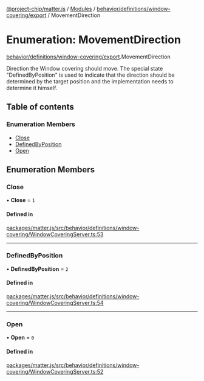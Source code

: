 [@project-chip/matter.js](../README.md) / [Modules](../modules.md) / [behavior/definitions/window-covering/export](../modules/behavior_definitions_window_covering_export.md) / MovementDirection

# Enumeration: MovementDirection

[behavior/definitions/window-covering/export](../modules/behavior_definitions_window_covering_export.md).MovementDirection

Direction the Window covering should move.
The special state "DefinedByPosition" is used to indicate that the direction should be determined by the target
position and the implementation needs to determine it himself.

## Table of contents

### Enumeration Members

- [Close](behavior_definitions_window_covering_export.MovementDirection.md#close)
- [DefinedByPosition](behavior_definitions_window_covering_export.MovementDirection.md#definedbyposition)
- [Open](behavior_definitions_window_covering_export.MovementDirection.md#open)

## Enumeration Members

### Close

• **Close** = ``1``

#### Defined in

[packages/matter.js/src/behavior/definitions/window-covering/WindowCoveringServer.ts:53](https://github.com/project-chip/matter.js/blob/6d3b6a5d957d88a9231d6ecab4bb41f8133112be/packages/matter.js/src/behavior/definitions/window-covering/WindowCoveringServer.ts#L53)

___

### DefinedByPosition

• **DefinedByPosition** = ``2``

#### Defined in

[packages/matter.js/src/behavior/definitions/window-covering/WindowCoveringServer.ts:54](https://github.com/project-chip/matter.js/blob/6d3b6a5d957d88a9231d6ecab4bb41f8133112be/packages/matter.js/src/behavior/definitions/window-covering/WindowCoveringServer.ts#L54)

___

### Open

• **Open** = ``0``

#### Defined in

[packages/matter.js/src/behavior/definitions/window-covering/WindowCoveringServer.ts:52](https://github.com/project-chip/matter.js/blob/6d3b6a5d957d88a9231d6ecab4bb41f8133112be/packages/matter.js/src/behavior/definitions/window-covering/WindowCoveringServer.ts#L52)
